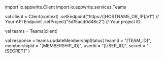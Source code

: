 import io.appwrite.Client
import io.appwrite.services.Teams

val client = Client(context)
    .setEndpoint("https://[HOSTNAME_OR_IP]/v1") // Your API Endpoint
    .setProject("5df5acd0d48c2") // Your project ID

val teams = Teams(client)

val response = teams.updateMembershipStatus(
    teamId = "[TEAM_ID]",
    membershipId = "[MEMBERSHIP_ID]",
    userId = "[USER_ID]",
    secret = "[SECRET]"
)
